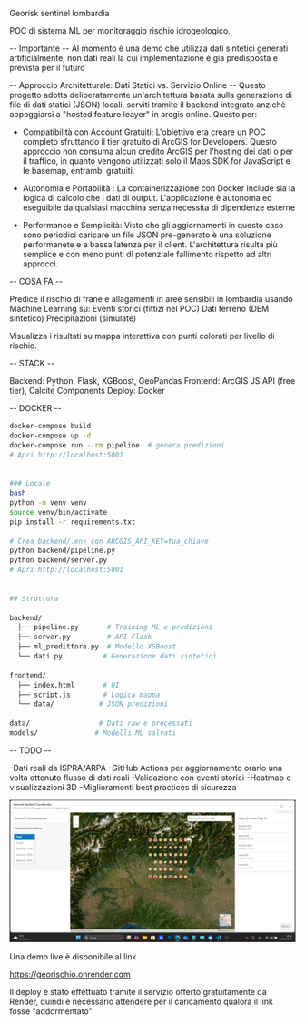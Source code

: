 Georisk sentinel lombardia

POC di sistema ML per monitoraggio rischio idrogeologico.

-- Importante --
Al momento è una demo che utilizza dati sintetici generati artificialmente, non dati reali la cui implementazione è gia predisposta e prevista per il futuro

-- Approccio Architetturale: Dati Statici vs. Servizio Online --
Questo progetto adotta deliberatamente un'architettura basata sulla generazione di file di dati statici (JSON) locali, serviti tramite il backend integrato anzichè appoggiarsi a "hosted feature leayer" in arcgis online.
Questo per:

- Compatibilità con Account Gratuiti: L'obiettivo era creare un POC completo sfruttando il tier gratuito di ArcGIS for Developers. Questo approccio non consuma alcun credito ArcGIS per l'hosting dei dati o per il traffico, in quanto vengono utilizzati solo il Maps SDK for JavaScript e le basemap, entrambi gratuiti.

- Autonomia e Portabilità : La containerizzazione con Docker include sia la logica di calcolo che i dati di output. L'applicazione è autonoma ed eseguibile da qualsiasi macchina senza necessita di dipendenze esterne

- Performance e Semplicità: Visto che gli aggiornamenti in questo caso sono periodici caricare un file JSON pre-generato è una soluzione performanete e a bassa latenza per il client. L'architettura risulta più semplice e con meno punti di potenziale fallimento rispetto ad altri approcci.

-- COSA FA --

Predice il rischio di frane e allagamenti in aree sensibili in lombardia usando Machine Learning su:
Eventi storici (fittizi nel POC)
Dati terreno (DEM sintetico)
Precipitazioni (simulate)

Visualizza i risultati su mappa interattiva con punti colorati per livello di rischio.

-- STACK --

Backend: Python, Flask, XGBoost, GeoPandas
Frontend: ArcGIS JS API (free tier), Calcite Components
Deploy: Docker


-- DOCKER --
```bash
docker-compose build
docker-compose up -d
docker-compose run --rm pipeline  # genera predizioni
# Apri http://localhost:5001


### Locale
bash
python -m venv venv
source venv/bin/activate
pip install -r requirements.txt

# Crea backend/.env con ARCGIS_API_KEY=tua_chiave
python backend/pipeline.py
python backend/server.py
# Apri http://localhost:5001


## Struttura

backend/
  ├── pipeline.py       # Training ML e predizioni
  ├── server.py         # API Flask
  ├── ml_predittore.py  # Modello XGBoost
  └── dati.py          # Generazione dati sintetici

frontend/
  ├── index.html       # UI
  ├── script.js        # Logica mappa
  └── data/           # JSON predizioni

data/                 # Dati raw e processati
models/              # Modelli ML salvati
```

-- TODO --

-Dati reali da ISPRA/ARPA
-GitHub Actions per aggiornamento orario una volta ottenuto flusso di dati reali
-Validazione con eventi storici
-Heatmap e visualizzazioni 3D 
-Miglioramenti best practices di sicurezza


![Screenshot dell'applicazione in funzione](docs/demo.png)

Una demo live è disponibile al link 

https://georischio.onrender.com

Il deploy è stato effettuato tramite il servizio offerto gratuitamente da Render, quindi è necessario attendere per il caricamento qualora il link fosse "addormentato"